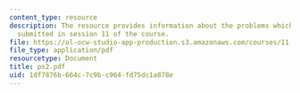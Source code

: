 ```yaml
---
content_type: resource
description: The resource provides information about the problems which are to be
  submitted in session 11 of the course.
file: https://ol-ocw-studio-app-production.s3.amazonaws.com/courses/11-128-information-technology-and-the-labor-market-spring-2005/1df7876b664c7c9bc964fd75dc1a878e_ps2.pdf
file_type: application/pdf
resourcetype: Document
title: ps2.pdf
uid: 1df7876b-664c-7c9b-c964-fd75dc1a878e
---
```

